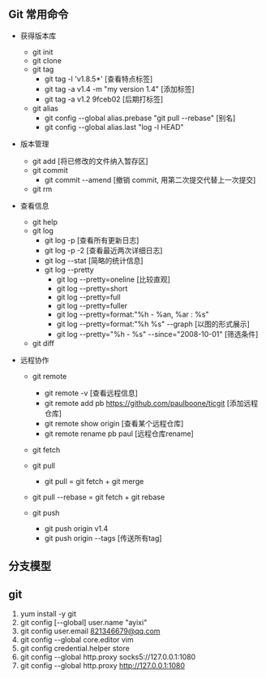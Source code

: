 ## Git 常用命令
- 获得版本库
    - git init
    - git clone
    - git tag
        - git tag -l 'v1.8.5*' [查看特点标签]
        - git tag -a v1.4 -m "my version 1.4" [添加标签]
        - git tag -a v1.2 9fceb02 [后期打标签]
    - git alias
        - git config --global alias.prebase "git pull --rebase" [别名]
        - git config --global alias.last "log -l HEAD"

- 版本管理
    - git add [将已修改的文件纳入暂存区]
    - git commit
        - git commit --amend [撤销 commit, 用第二次提交代替上一次提交]
    - git rm

- 查看信息
    - git help
    - git log
        - git log -p [查看所有更新日志]
        - git log -p -2 [查看最近两次详细日志]
        - git log --stat [简略的统计信息]
        - git log --pretty
            - git log --pretty=oneline [比较直观]
            - git log --pretty=short
            - git log --pretty=full
            - git log --pretty=fuller
            - git log --pretty=format:"%h - %an, %ar : %s"
            - git log --pretty=format:"%h %s" --graph [以图的形式展示]
            - git log --pretty="%h - %s" --since="2008-10-01" [筛选条件]
    - git diff

- 远程协作
    - git remote
        - git remote -v [查看远程信息]
        - git remote add pb https://github.com/paulboone/ticgit [添加远程仓库]
        - git remote show origin [查看某个远程仓库]
        - git remote rename pb paul [远程仓库rename]

    - git fetch 
    - git pull
        - git pull = git fetch + git merge
    - git pull --rebase = git fetch + git rebase
    - git push
        - git push origin v1.4
        - git push origin --tags [传送所有tag]
        
## 分支模型


## git
1. yum install -y git
2. git config [--global] user.name "ayixi"
3. git config user.email 821346679@qq.com
4. git config --global core.editor vim
5. git config credential.helper store
6. git config --global http.proxy socks5://127.0.0.1:1080
6. git config --global http.proxy http://127.0.0.1:1080
